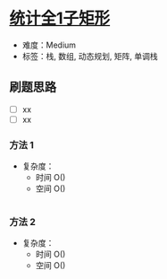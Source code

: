 # [统计全1子矩形](https://leetcode-cn.com/problems/count-submatrices-with-all-ones/)

- 难度：Medium
- 标签：栈, 数组, 动态规划, 矩阵, 单调栈

## 刷题思路

- [ ] xx
- [ ] xx

### 方法 1

- 复杂度：
    - 时间 O()
    - 空间 O()

``` js

```

### 方法 2

- 复杂度：
    - 时间 O()
    - 空间 O()

``` js

```
